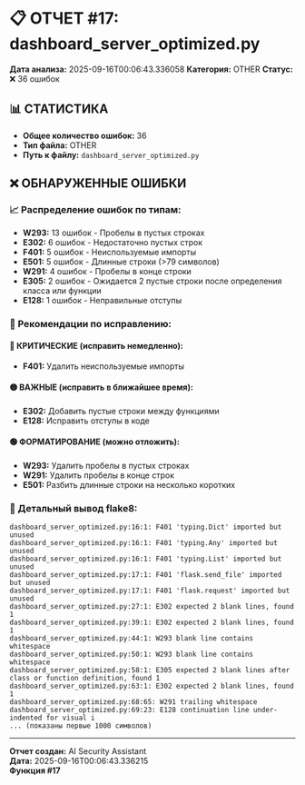 # 📋 ОТЧЕТ #17: dashboard_server_optimized.py

**Дата анализа:** 2025-09-16T00:06:43.336058
**Категория:** OTHER
**Статус:** ❌ 36 ошибок

## 📊 СТАТИСТИКА

- **Общее количество ошибок:** 36
- **Тип файла:** OTHER
- **Путь к файлу:** `dashboard_server_optimized.py`

## ❌ ОБНАРУЖЕННЫЕ ОШИБКИ

### 📈 Распределение ошибок по типам:

- **W293:** 13 ошибок - Пробелы в пустых строках
- **E302:** 6 ошибок - Недостаточно пустых строк
- **F401:** 5 ошибок - Неиспользуемые импорты
- **E501:** 5 ошибок - Длинные строки (>79 символов)
- **W291:** 4 ошибок - Пробелы в конце строки
- **E305:** 2 ошибок - Ожидается 2 пустые строки после определения класса или функции
- **E128:** 1 ошибок - Неправильные отступы

### 🎯 Рекомендации по исправлению:

#### 🔴 КРИТИЧЕСКИЕ (исправить немедленно):
- **F401:** Удалить неиспользуемые импорты

#### 🟡 ВАЖНЫЕ (исправить в ближайшее время):
- **E302:** Добавить пустые строки между функциями
- **E128:** Исправить отступы в коде

#### 🟢 ФОРМАТИРОВАНИЕ (можно отложить):
- **W293:** Удалить пробелы в пустых строках
- **W291:** Удалить пробелы в конце строк
- **E501:** Разбить длинные строки на несколько коротких

### 📝 Детальный вывод flake8:

```
dashboard_server_optimized.py:16:1: F401 'typing.Dict' imported but unused
dashboard_server_optimized.py:16:1: F401 'typing.Any' imported but unused
dashboard_server_optimized.py:16:1: F401 'typing.List' imported but unused
dashboard_server_optimized.py:17:1: F401 'flask.send_file' imported but unused
dashboard_server_optimized.py:17:1: F401 'flask.request' imported but unused
dashboard_server_optimized.py:27:1: E302 expected 2 blank lines, found 1
dashboard_server_optimized.py:39:1: E302 expected 2 blank lines, found 1
dashboard_server_optimized.py:44:1: W293 blank line contains whitespace
dashboard_server_optimized.py:50:1: W293 blank line contains whitespace
dashboard_server_optimized.py:58:1: E305 expected 2 blank lines after class or function definition, found 1
dashboard_server_optimized.py:63:1: E302 expected 2 blank lines, found 1
dashboard_server_optimized.py:68:65: W291 trailing whitespace
dashboard_server_optimized.py:69:23: E128 continuation line under-indented for visual i
... (показаны первые 1000 символов)
```

---
**Отчет создан:** AI Security Assistant  
**Дата:** 2025-09-16T00:06:43.336215  
**Функция #17**
